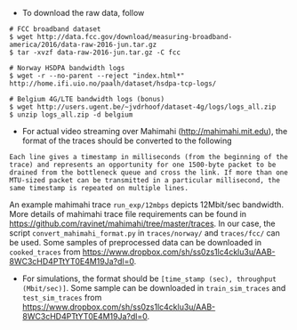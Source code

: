 - To download the raw data, follow

```
# FCC broadband dataset
$ wget http://data.fcc.gov/download/measuring-broadband-america/2016/data-raw-2016-jun.tar.gz
$ tar -xvzf data-raw-2016-jun.tar.gz -C fcc

# Norway HSDPA bandwidth logs
$ wget -r --no-parent --reject "index.html*" http://home.ifi.uio.no/paalh/dataset/hsdpa-tcp-logs/

# Belgium 4G/LTE bandwidth logs (bonus)
$ wget http://users.ugent.be/~jvdrhoof/dataset-4g/logs/logs_all.zip
$ unzip logs_all.zip -d belgium
```

- For actual video streaming over Mahimahi (http://mahimahi.mit.edu), the format of the traces should be converted to the following
```
Each line gives a timestamp in milliseconds (from the beginning of the
trace) and represents an opportunity for one 1500-byte packet to be
drained from the bottleneck queue and cross the link. If more than one
MTU-sized packet can be transmitted in a particular millisecond, the
same timestamp is repeated on multiple lines.
```
An example mahimahi trace `run_exp/12mbps` depicts 12Mbit/sec bandwidth. More details of mahimahi trace file requirements can be found in https://github.com/ravinet/mahimahi/tree/master/traces. In our case, the script `convert_mahimahi_format.py` in `traces/norway/` and `traces/fcc/` can be used. Some samples of preprocessed data can be downloaded in `cooked_traces` from https://www.dropbox.com/sh/ss0zs1lc4cklu3u/AAB-8WC3cHD4PTtYT0E4M19Ja?dl=0.

- For simulations, the format should be `[time_stamp (sec), throughput (Mbit/sec)]`. Some sample can be downloaded in `train_sim_traces` and `test_sim_traces` from https://www.dropbox.com/sh/ss0zs1lc4cklu3u/AAB-8WC3cHD4PTtYT0E4M19Ja?dl=0.